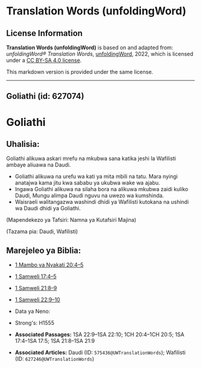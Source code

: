 # Translation Words (unfoldingWord)

## License Information

**Translation Words (unfoldingWord)** is based on and adapted from: _unfoldingWord® Translation Words_, [unfoldingWord](https://unfoldingword.org/utw), 2022, which is licensed under a [CC BY-SA 4.0 license](https://creativecommons.org/licenses/by-sa/4.0/legalcode.en).

This markdown version is provided under the same license.



--------------------------------

## Goliathi (id: 627074)

Goliathi
========

Uhalisia:
---------

Goliathi alikuwa askari mrefu na mkubwa sana katika jeshi la Wafilisti ambaye aliuawa na Daudi.

* Goliathi alikuwa na urefu wa kati ya mita mbili na tatu. Mara nyingi anatajwa kama jitu kwa sababu ya ukubwa wake wa ajabu.
* Ingawa Goliathi alikuwa na silaha bora na alikuwa mkubwa zaidi kuliko Daudi, Mungu alimpa Daudi nguvu na uwezo wa kumshinda.
* Waisraeli walitangazwa washindi dhidi ya Wafilisti kutokana na ushindi wa Daudi dhidi ya Goliathi.

(Mapendekezo ya Tafsiri: Namna ya Kutafsiri Majina)

(Tazama pia: Daudi, Wafilisti)

Marejeleo ya Biblia:
--------------------

* [1 Mambo ya Nyakati 20:4–5](https://ref.ly/1Chr20:4-1Chr20:5)
* [1 Samweli 17:4–5](https://ref.ly/1Sam17:4-1Sam17:5)
* [1 Samweli 21:8–9](https://ref.ly/1Sam21:8-1Sam21:9)
* [1 Samweli 22:9–10](https://ref.ly/1Sam22:9-1Sam22:10)
* Data ya Neno:

* Strong's: H1555

* **Associated Passages:** 1SA 22:9–1SA 22:10; 1CH 20:4–1CH 20:5; 1SA 17:4–1SA 17:5; 1SA 21:8–1SA 21:9
* **Associated Articles:** Daudi (ID: `575436@UWTranslationWords`); Wafilisti (ID: `627246@UWTranslationWords`)

